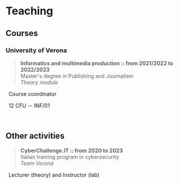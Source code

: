# Teaching


## Courses

### University of Verona

> **Informatics and multimedia production :: from 2021/2022 to 2022/2023** &nbsp; <a href="https://www.corsi.univr.it/?ent=cs&aa=2022%2F2023&codiceCs=N75&codins=14228&discr=&discrCd=&id=368&menu=Studiare&tab=Insegnamenti" target="_blank" rel="noopener noreferrer"><i class="fas fa-link"></i></a> <br> Master's degree in Publishing and Journalism <br> *Theory module*

<i class="fas fa-pencil-ruler"></i> &nbsp; Course coordinator

<i class="fas fa-info-circle"></i> &nbsp; 12 CFU -- INF/01

<br>

## Other activities

> **CyberChallenge.IT :: from 2020 to 2023** &nbsp; <a href="https://cyberchallenge.it/" target="_blank" rel="noopener noreferrer"><i class="fas fa-link"></i></a> <br> Italian training program in cybersecurity <br> *Team Verona*

<i class="fas fa-pencil-ruler"></i> &nbsp; Lecturer (theory) and Instructor (lab)

